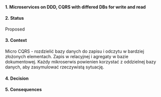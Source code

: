 #### 1. Microservices on DDD, CQRS with differed DBs for write and read

#### 2. Status 
Proposed

#### 3. Context 
Micro
CQRS - rozdzielić bazy danych do zapisu i odczytu w bardziej złożonych elementach. Zapis w relacyjnej i agregaty w bazie dokumentowej.
Każdy mikroserwis powienien korzystać z oddzielnej bazy danych, aby zasymulować rzeczywistą sytuację.

#### 4. Decision 

#### 5. Consequences 
